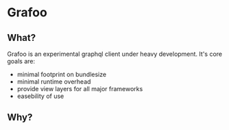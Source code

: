 # Grafoo

## What?

Grafoo is an experimental graphql client under heavy development. It's core goals are:

* minimal footprint on bundlesize
* minimal runtime overhead
* provide view layers for all major frameworks
* easebility of use

## Why?
